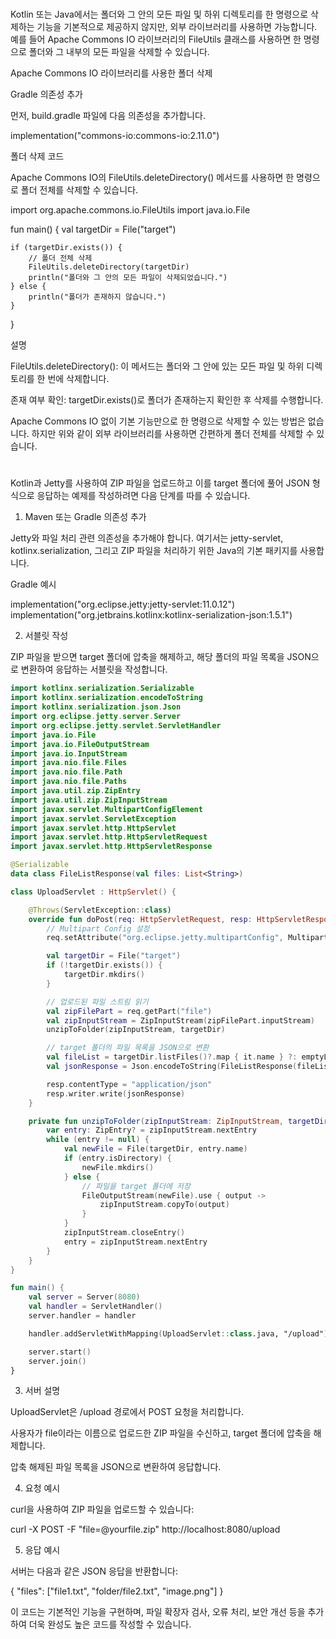 #

Kotlin 또는 Java에서는 폴더와 그 안의 모든 파일 및 하위 디렉토리를 한 명령으로 삭제하는 기능을 기본적으로 제공하지 않지만, 외부 라이브러리를 사용하면 가능합니다. 예를 들어 Apache Commons IO 라이브러리의 FileUtils 클래스를 사용하면 한 명령으로 폴더와 그 내부의 모든 파일을 삭제할 수 있습니다.

Apache Commons IO 라이브러리를 사용한 폴더 삭제

Gradle 의존성 추가

먼저, build.gradle 파일에 다음 의존성을 추가합니다.

implementation("commons-io:commons-io:2.11.0")

폴더 삭제 코드

Apache Commons IO의 FileUtils.deleteDirectory() 메서드를 사용하면 한 명령으로 폴더 전체를 삭제할 수 있습니다.

import org.apache.commons.io.FileUtils
import java.io.File

fun main() {
    val targetDir = File("target")

    if (targetDir.exists()) {
        // 폴더 전체 삭제
        FileUtils.deleteDirectory(targetDir)
        println("폴더와 그 안의 모든 파일이 삭제되었습니다.")
    } else {
        println("폴더가 존재하지 않습니다.")
    }
}

설명

FileUtils.deleteDirectory(): 이 메서드는 폴더와 그 안에 있는 모든 파일 및 하위 디렉토리를 한 번에 삭제합니다.

존재 여부 확인: targetDir.exists()로 폴더가 존재하는지 확인한 후 삭제를 수행합니다.


Apache Commons IO 없이 기본 기능만으로 한 명령으로 삭제할 수 있는 방법은 없습니다. 하지만 위와 같이 외부 라이브러리를 사용하면 간편하게 폴더 전체를 삭제할 수 있습니다.


#
Kotlin과 Jetty를 사용하여 ZIP 파일을 업로드하고 이를 target 폴더에 풀어 JSON 형식으로 응답하는 예제를 작성하려면 다음 단계를 따를 수 있습니다.

1. Maven 또는 Gradle 의존성 추가

Jetty와 파일 처리 관련 의존성을 추가해야 합니다. 여기서는 jetty-servlet, kotlinx.serialization, 그리고 ZIP 파일을 처리하기 위한 Java의 기본 패키지를 사용합니다.

Gradle 예시

implementation("org.eclipse.jetty:jetty-servlet:11.0.12")
implementation("org.jetbrains.kotlinx:kotlinx-serialization-json:1.5.1")

2. 서블릿 작성

ZIP 파일을 받으면 target 폴더에 압축을 해제하고, 해당 폴더의 파일 목록을 JSON으로 변환하여 응답하는 서블릿을 작성합니다.
```kotlin
import kotlinx.serialization.Serializable
import kotlinx.serialization.encodeToString
import kotlinx.serialization.json.Json
import org.eclipse.jetty.server.Server
import org.eclipse.jetty.servlet.ServletHandler
import java.io.File
import java.io.FileOutputStream
import java.io.InputStream
import java.nio.file.Files
import java.nio.file.Path
import java.nio.file.Paths
import java.util.zip.ZipEntry
import java.util.zip.ZipInputStream
import javax.servlet.MultipartConfigElement
import javax.servlet.ServletException
import javax.servlet.http.HttpServlet
import javax.servlet.http.HttpServletRequest
import javax.servlet.http.HttpServletResponse

@Serializable
data class FileListResponse(val files: List<String>)

class UploadServlet : HttpServlet() {

    @Throws(ServletException::class)
    override fun doPost(req: HttpServletRequest, resp: HttpServletResponse) {
        // Multipart Config 설정
        req.setAttribute("org.eclipse.jetty.multipartConfig", MultipartConfigElement("/tmp"))

        val targetDir = File("target")
        if (!targetDir.exists()) {
            targetDir.mkdirs()
        }

        // 업로드된 파일 스트림 읽기
        val zipFilePart = req.getPart("file")
        val zipInputStream = ZipInputStream(zipFilePart.inputStream)
        unzipToFolder(zipInputStream, targetDir)

        // target 폴더의 파일 목록을 JSON으로 변환
        val fileList = targetDir.listFiles()?.map { it.name } ?: emptyList()
        val jsonResponse = Json.encodeToString(FileListResponse(fileList))

        resp.contentType = "application/json"
        resp.writer.write(jsonResponse)
    }

    private fun unzipToFolder(zipInputStream: ZipInputStream, targetDir: File) {
        var entry: ZipEntry? = zipInputStream.nextEntry
        while (entry != null) {
            val newFile = File(targetDir, entry.name)
            if (entry.isDirectory) {
                newFile.mkdirs()
            } else {
                // 파일을 target 폴더에 저장
                FileOutputStream(newFile).use { output ->
                    zipInputStream.copyTo(output)
                }
            }
            zipInputStream.closeEntry()
            entry = zipInputStream.nextEntry
        }
    }
}

fun main() {
    val server = Server(8080)
    val handler = ServletHandler()
    server.handler = handler

    handler.addServletWithMapping(UploadServlet::class.java, "/upload")

    server.start()
    server.join()
}
```


3. 서버 설명

UploadServlet은 /upload 경로에서 POST 요청을 처리합니다.

사용자가 file이라는 이름으로 업로드한 ZIP 파일을 수신하고, target 폴더에 압축을 해제합니다.

압축 해제된 파일 목록을 JSON으로 변환하여 응답합니다.


4. 요청 예시

curl을 사용하여 ZIP 파일을 업로드할 수 있습니다:

curl -X POST -F "file=@yourfile.zip" http://localhost:8080/upload

5. 응답 예시

서버는 다음과 같은 JSON 응답을 반환합니다:

{
  "files": ["file1.txt", "folder/file2.txt", "image.png"]
}

이 코드는 기본적인 기능을 구현하며, 파일 확장자 검사, 오류 처리, 보안 개선 등을 추가하여 더욱 완성도 높은 코드를 작성할 수 있습니다.

